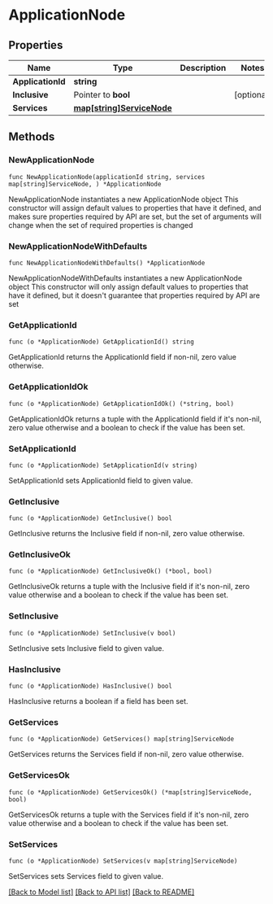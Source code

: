 # ApplicationNode

## Properties

Name | Type | Description | Notes
------------ | ------------- | ------------- | -------------
**ApplicationId** | **string** |  | 
**Inclusive** | Pointer to **bool** |  | [optional] 
**Services** | [**map[string]ServiceNode**](ServiceNode.md) |  | 

## Methods

### NewApplicationNode

`func NewApplicationNode(applicationId string, services map[string]ServiceNode, ) *ApplicationNode`

NewApplicationNode instantiates a new ApplicationNode object
This constructor will assign default values to properties that have it defined,
and makes sure properties required by API are set, but the set of arguments
will change when the set of required properties is changed

### NewApplicationNodeWithDefaults

`func NewApplicationNodeWithDefaults() *ApplicationNode`

NewApplicationNodeWithDefaults instantiates a new ApplicationNode object
This constructor will only assign default values to properties that have it defined,
but it doesn't guarantee that properties required by API are set

### GetApplicationId

`func (o *ApplicationNode) GetApplicationId() string`

GetApplicationId returns the ApplicationId field if non-nil, zero value otherwise.

### GetApplicationIdOk

`func (o *ApplicationNode) GetApplicationIdOk() (*string, bool)`

GetApplicationIdOk returns a tuple with the ApplicationId field if it's non-nil, zero value otherwise
and a boolean to check if the value has been set.

### SetApplicationId

`func (o *ApplicationNode) SetApplicationId(v string)`

SetApplicationId sets ApplicationId field to given value.


### GetInclusive

`func (o *ApplicationNode) GetInclusive() bool`

GetInclusive returns the Inclusive field if non-nil, zero value otherwise.

### GetInclusiveOk

`func (o *ApplicationNode) GetInclusiveOk() (*bool, bool)`

GetInclusiveOk returns a tuple with the Inclusive field if it's non-nil, zero value otherwise
and a boolean to check if the value has been set.

### SetInclusive

`func (o *ApplicationNode) SetInclusive(v bool)`

SetInclusive sets Inclusive field to given value.

### HasInclusive

`func (o *ApplicationNode) HasInclusive() bool`

HasInclusive returns a boolean if a field has been set.

### GetServices

`func (o *ApplicationNode) GetServices() map[string]ServiceNode`

GetServices returns the Services field if non-nil, zero value otherwise.

### GetServicesOk

`func (o *ApplicationNode) GetServicesOk() (*map[string]ServiceNode, bool)`

GetServicesOk returns a tuple with the Services field if it's non-nil, zero value otherwise
and a boolean to check if the value has been set.

### SetServices

`func (o *ApplicationNode) SetServices(v map[string]ServiceNode)`

SetServices sets Services field to given value.



[[Back to Model list]](../README.md#documentation-for-models) [[Back to API list]](../README.md#documentation-for-api-endpoints) [[Back to README]](../README.md)


